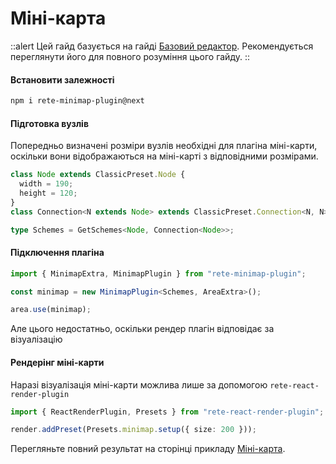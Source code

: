 # Міні-карта

::alert
Цей гайд базується на гайді [Базовий редактор](/uk/docs/basic). Рекомендується переглянути його для повного розуміння цього гайду.
::

#### Встановити залежності

```bash
npm i rete-minimap-plugin@next
```

#### Підготовка вузлів

Попередньо визначені розміри вузлів необхідні для плагіна міні-карти, оскільки вони відображаються на міні-карті з відповідними розмірами.

```ts
class Node extends ClassicPreset.Node {
  width = 190;
  height = 120;
}
class Connection<N extends Node> extends ClassicPreset.Connection<N, N> {}

type Schemes = GetSchemes<Node, Connection<Node>>;
```

#### Підключення плагіна

```ts
import { MinimapExtra, MinimapPlugin } from "rete-minimap-plugin";

const minimap = new MinimapPlugin<Schemes, AreaExtra>();

area.use(minimap);
```

Але цього недостатньо, оскільки рендер плагін відповідає за візуалізацію

#### Рендерінг міні-карти

Наразі візуалізація міні-карти можлива лише за допомогою `rete-react-render-plugin`

```ts
import { ReactRenderPlugin, Presets } from "rete-react-render-plugin";

render.addPreset(Presets.minimap.setup({ size: 200 }));
```

Перегляньте повний результат на сторінці прикладу [Міні-карта](/uk/examples/minimap).
